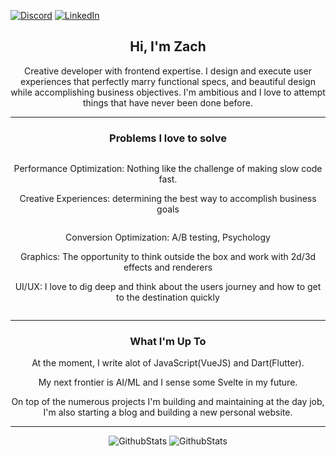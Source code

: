 [![Discord](https://img.shields.io/badge/Discord-7289DA?style=for-the-badge&logo=discord&logoColor=white)](https://discordapp.com/users/Zachacious#9245)
[![LinkedIn](https://img.shields.io/badge/LinkedIn-0077B5?style=for-the-badge&logo=linkedin&logoColor=white)](https://linkedin.com/in/zachmoore1)

## <div align="center" >Hi, I'm Zach</div>

<div align="center">Creative developer with frontend expertise. I design and execute user experiences that perfectly marry functional specs, and beautiful design while accomplishing business objectives. I'm ambitious and I love to attempt things that have never been done before.</div>

---

### <div align="center" >Problems I love to solve</div>

<div align="center">
<!-- <div style="display: flex; justify-content: center; -webkit-column-count: 2; -moz-column-count: 2; column-count: 2; -webkit-column-rule: 1px dotted #e0e0e0; -moz-column-rule: 1px dotted #e0e0e0; column-rule: 1px dotted #e0e0e0;"> -->
    <div style="display: inline-block;">
        <!-- <ul> -->
        <p>Performance Optimization: Nothing like the challenge of making slow code fast.</p>
        <p>Creative Experiences: determining the best way to accomplish business goals</p>
        <!-- </ul> -->
    </div>
    <div style="display: inline-block;">
        <!-- <ul> -->
        <p>Conversion Optimization: A/B testing, Psychology</p>
        <p>Graphics: The opportunity to think outside the box and work with 2d/3d effects and renderers</p>
        <p>UI/UX: I love to dig deep and think about the users journey and how to get to the destination quickly</p>
        <!-- </ul> -->
    </div>
<!-- </div> -->
</div>

---

### <div align="center" >What I'm Up To</div>

<div align="center">
<p>At the moment, I write alot of JavaScript(VueJS) and Dart(Flutter).</p> <p>My next frontier is AI/ML and I sense some Svelte in my future.</p>
<p>On top of the numerous projects I'm building and maintaining at the day job, I'm also starting a blog and building a new personal website.</p>
</div>

---

<div align="center">

![GithubStats](https://github-readme-stats.vercel.app/api?username=zachacious&theme=dracula&count_private=True&hide=contribs,issues&show_icons=Truet&hide_border=True&hide_rank=True)
![GithubStats](https://github-readme-stats.vercel.app/api/top-langs/?username=zachacious&theme=dracula&layout=compact&hide_border=True&langs_count=10)

</div>
